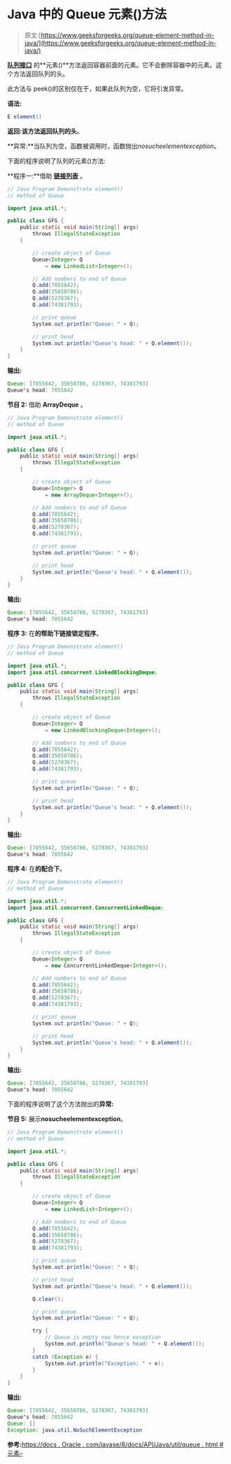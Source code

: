 # Java 中的 Queue 元素()方法

> 原文:[https://www.geeksforgeeks.org/queue-element-method-in-java/](https://www.geeksforgeeks.org/queue-element-method-in-java/)

**[队列接口](https://www.geeksforgeeks.org/queue-interface-java/)** 的**元素()**方法返回容器前面的元素。它不会删除容器中的元素。这个方法返回队列的头。

此方法与 peek()的区别仅在于，如果此队列为空，它将引发异常。

**语法:**

```java
E element()
```

**返回:**该方法返回队列的**头**。

**异常:**当队列为空，函数被调用时，函数抛出*nosucheelementexception*。

下面的程序说明了队列的元素()方法:

**程序一:**借助 [**链接列表**](https://www.geeksforgeeks.org/linked-list-in-java/) 。

```java
// Java Program Demonstrate element()
// method of Queue

import java.util.*;

public class GFG {
    public static void main(String[] args)
        throws IllegalStateException
    {

        // create object of Queue
        Queue<Integer> Q
            = new LinkedList<Integer>();

        // Add numbers to end of Queue
        Q.add(7855642);
        Q.add(35658786);
        Q.add(5278367);
        Q.add(74381793);

        // print queue
        System.out.println("Queue: " + Q);

        // print head
        System.out.println("Queue's head: " + Q.element());
    }
}
```

**输出:**

```java
Queue: [7855642, 35658786, 5278367, 74381793]
Queue's head: 7855642

```

**节目 2:** 借助 **ArrayDeque** 。

```java
// Java Program Demonstrate element()
// method of Queue

import java.util.*;

public class GFG {
    public static void main(String[] args)
        throws IllegalStateException
    {

        // create object of Queue
        Queue<Integer> Q
            = new ArrayDeque<Integer>();

        // Add numbers to end of Queue
        Q.add(7855642);
        Q.add(35658786);
        Q.add(5278367);
        Q.add(74381793);

        // print queue
        System.out.println("Queue: " + Q);

        // print head
        System.out.println("Queue's head: " + Q.element());
    }
}
```

**输出:**

```java
Queue: [7855642, 35658786, 5278367, 74381793]
Queue's head: 7855642

```

**程序 3:** 在**的帮助下链接锁定程序**。

```java
// Java Program Demonstrate element()
// method of Queue

import java.util.*;
import java.util.concurrent.LinkedBlockingDeque;

public class GFG {
    public static void main(String[] args)
        throws IllegalStateException
    {

        // create object of Queue
        Queue<Integer> Q
            = new LinkedBlockingDeque<Integer>();

        // Add numbers to end of Queue
        Q.add(7855642);
        Q.add(35658786);
        Q.add(5278367);
        Q.add(74381793);

        // print queue
        System.out.println("Queue: " + Q);

        // print head
        System.out.println("Queue's head: " + Q.element());
    }
}
```

**输出:**

```java
Queue: [7855642, 35658786, 5278367, 74381793]
Queue's head: 7855642

```

**程序 4:** 在**的配合下**。

```java
// Java Program Demonstrate element()
// method of Queue

import java.util.*;
import java.util.concurrent.ConcurrentLinkedDeque;

public class GFG {
    public static void main(String[] args)
        throws IllegalStateException
    {

        // create object of Queue
        Queue<Integer> Q
            = new ConcurrentLinkedDeque<Integer>();

        // Add numbers to end of Queue
        Q.add(7855642);
        Q.add(35658786);
        Q.add(5278367);
        Q.add(74381793);

        // print queue
        System.out.println("Queue: " + Q);

        // print head
        System.out.println("Queue's head: " + Q.element());
    }
}
```

**输出:**

```java
Queue: [7855642, 35658786, 5278367, 74381793]
Queue's head: 7855642

```

下面的程序说明了这个方法抛出的**异常:**

**节目 5:** 展示**nosucheelementexception**。

```java
// Java Program Demonstrate element()
// method of Queue

import java.util.*;

public class GFG {
    public static void main(String[] args)
        throws IllegalStateException
    {

        // create object of Queue
        Queue<Integer> Q
            = new LinkedList<Integer>();

        // Add numbers to end of Queue
        Q.add(7855642);
        Q.add(35658786);
        Q.add(5278367);
        Q.add(74381793);

        // print queue
        System.out.println("Queue: " + Q);

        // print head
        System.out.println("Queue's head: " + Q.element());

        Q.clear();

        // print queue
        System.out.println("Queue: " + Q);

        try {
            // Queue is empty now hence exception
            System.out.println("Queue's head: " + Q.element());
        }
        catch (Exception e) {
            System.out.println("Exception: " + e);
        }
    }
}
```

**输出:**

```java
Queue: [7855642, 35658786, 5278367, 74381793]
Queue's head: 7855642
Queue: []
Exception: java.util.NoSuchElementException

```

**参考:**[https://docs . Oracle . com/javase/8/docs/API/Java/util/queue . html #元素–](https://docs.oracle.com/javase/8/docs/api/java/util/Queue.html#element--)